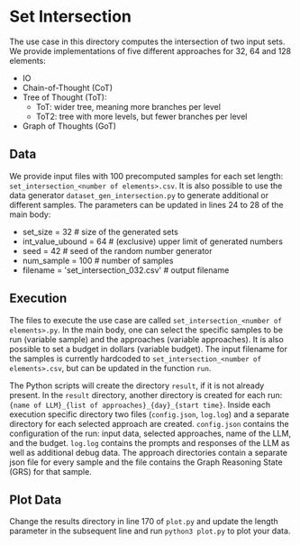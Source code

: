 # Set Intersection

The use case in this directory computes the intersection of two input
sets. We provide implementations of five different approaches for 32, 64
and 128 elements:
- IO
- Chain-of-Thought (CoT)
- Tree of Thought (ToT):
  - ToT: wider tree, meaning more branches per level
  - ToT2: tree with more levels, but fewer branches per level
- Graph of Thoughts (GoT)

## Data

We provide input files with 100 precomputed samples for each set length:
`set_intersection_<number of elements>.csv`. It is also possible to use
the data generator `dataset_gen_intersection.py` to generate additional or
different samples. The parameters can be updated in lines 24 to 28 of
the main body:
- set_size = 32 # size of the generated sets
- int_value_ubound = 64 # (exclusive) upper limit of generated numbers
- seed = 42 # seed of the random number generator
- num_sample = 100 # number of samples
- filename = 'set_intersection_032.csv' # output filename

## Execution

The files to execute the use case are called
`set_intersection_<number of elements>.py`. In the main body, one can
select the specific samples to be run (variable sample) and the
approaches (variable approaches). It is also possible to set a budget in
dollars (variable budget).
The input filename for the samples is currently hardcoded to
`set_intersection_<number of elements>.csv`, but can be updated in the
function `run`.

The Python scripts will create the directory `result`, if it is not
already present. In the `result` directory, another directory is created
for each run: `{name of LLM}_{list of approaches}_{day}_{start time}`.
Inside each execution specific directory two files (`config.json`,
`log.log`) and a separate directory for each selected approach are
created. `config.json` contains the configuration of the run: input data,
selected approaches, name of the LLM, and the budget. `log.log` contains
the prompts and responses of the LLM as well as additional debug data.
The approach directories contain a separate json file for every sample
and the file contains the Graph Reasoning State (GRS) for that sample.

## Plot Data

Change the results directory in line 170 of `plot.py` and update the
length parameter in the subsequent line and run `python3 plot.py` to
plot your data.
